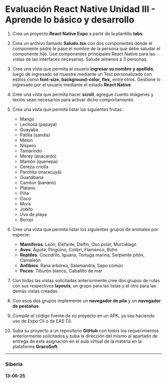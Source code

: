 # Evaluación React Native Unidad III - Aprende lo básico y desarrollo

1. Crea un proyecto **React Native Expo** a partir de la plantilla **tabs**:

2. Crea un archivo llamado **Saludo.tsx** con dos componentes donde el componente padre le pase el nombre de la persona que debe saludar el componente hijo. Use componentes principales React Native para las vistas de las interfaces necesarias. Salude almenos a 3 personas.

3. Cree una vista que permita al usuario **ingresar su nombre y apellido**, luego de ingresado se muestre mediante un Text personalizado con estilos como **font-size, background-color, flex,** entre otros. Gestione lo ingresado por el usuario mediante el estado **React Native**.

4. Cree una vista que permita hacer **scroll**, agregue cuanto imágenes y textos sean necesarios para activar dicho comportamiento.

5. Crea una vista que permita listar las siguientes frutas:

   * Mango
   * Lechosa (papaya)
   * Guayaba
   * Patilla (sandía)
   * Melón
   * Níspero
   * Tamarindo
   * Merey (anacardo)
   * Mamón (quenepa)
   * Cereza criolla
   * Parchita (maracuyá)
   * Guanábana
   * Cambur (banano)
   * Plátano
   * Piña
   * Coco
   * Mora
   * Jobito
   * Uva de playa
   * Borojo

6. Cree una vista que permita listar los siguientes grupos de animales por especie:

   * **Mamíferos**: León, Elefante, Delfín, Oso polar, Murciélago
   * **Aves**: Águila, Pingüino, Colibrí, Flamenco, Búho
   * **Reptiles**: Cocodrilo, Iguana, Tortuga marina, Serpiente pitón, Camaleón
   * **Anfibios**: Rana arbórea, Salamandra, Sapo común
   * **Peces**: Tiburón blanco, Caballito de mar

7. Con todas las vistas solicitadas anteriormente cree dos grupos de rutas con sus respectivos **layouts**, un grupo para las listas y el otro para las demás vistas creadas.

8. Con esos dos grupos implemente un **navegador de pila** y un **navegador de pestañas**.

9. Compile el código fuente de su proyecto en un APK, ya sea haciendo uso de Expo Cli o de EAS Cli.

10. Suba su proyecto a un repositorio **GitHub** con todos los requerimientos anteriormente solicitados y suba la dirección del mismo al apartado de entrega de esta asignación en el aula virtual de la materia en la plataforma **GracoSoft**.

---

### Siberia

#### 13-06-25
